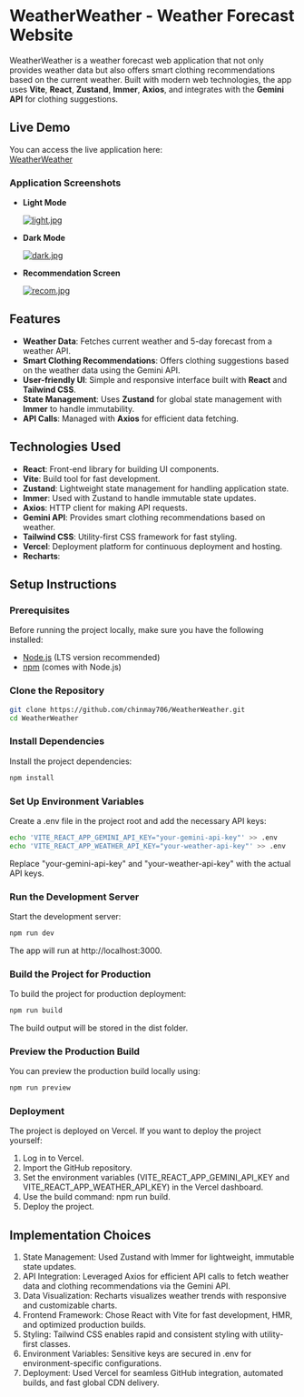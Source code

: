 # WeatherWeather - Weather Forecast Website

WeatherWeather is a weather forecast web application that not only provides weather data but also offers smart clothing recommendations based on the current weather. Built with modern web technologies, the app uses **Vite**, **React**, **Zustand**, **Immer**, **Axios**, and integrates with the **Gemini API** for clothing suggestions.

## Live Demo

You can access the live application here:  
[WeatherWeather](https://weather-weather-nine.vercel.app/)

### Application Screenshots

- **Light Mode**
  
  [![light.jpg](https://i.postimg.cc/J4nKbR9R/light.jpg)](https://postimg.cc/G9WkRnLf)

- **Dark Mode**
  
  [![dark.jpg](https://i.postimg.cc/X7CBMh5w/dark.jpg)](https://postimg.cc/Whs1g5X3)

- **Recommendation Screen**
  
  [![recom.jpg](https://i.postimg.cc/nLzQWLGL/recom.jpg)](https://postimg.cc/k2046qZr)



## Features
- **Weather Data**: Fetches current weather and 5-day forecast from a weather API.
- **Smart Clothing Recommendations**: Offers clothing suggestions based on the weather data using the Gemini API.
- **User-friendly UI**: Simple and responsive interface built with **React** and **Tailwind CSS**.
- **State Management**: Uses **Zustand** for global state management with **Immer** to handle immutability.
- **API Calls**: Managed with **Axios** for efficient data fetching.

## Technologies Used

- **React**: Front-end library for building UI components.
- **Vite**: Build tool for fast development.
- **Zustand**: Lightweight state management for handling application state.
- **Immer**: Used with Zustand to handle immutable state updates.
- **Axios**: HTTP client for making API requests.
- **Gemini API**: Provides smart clothing recommendations based on weather.
- **Tailwind CSS**: Utility-first CSS framework for fast styling.
- **Vercel**: Deployment platform for continuous deployment and hosting.
- **Recharts**: 

## Setup Instructions

### Prerequisites

Before running the project locally, make sure you have the following installed:

- [Node.js](https://nodejs.org/) (LTS version recommended)
- [npm](https://www.npmjs.com/) (comes with Node.js)

### Clone the Repository

```bash
git clone https://github.com/chinmay706/WeatherWeather.git
cd WeatherWeather
```

### Install Dependencies
Install the project dependencies:

```bash
npm install
```
### Set Up Environment Variables
Create a .env file in the project root and add the necessary API keys:

```bash
echo 'VITE_REACT_APP_GEMINI_API_KEY="your-gemini-api-key"' >> .env
echo 'VITE_REACT_APP_WEATHER_API_KEY="your-weather-api-key"' >> .env
```
Replace "your-gemini-api-key" and "your-weather-api-key" with the actual API keys.

### Run the Development Server
Start the development server:

```bash
npm run dev
```
The app will run at http://localhost:3000.

### Build the Project for Production
To build the project for production deployment:

```bash
npm run build
```
The build output will be stored in the dist folder.

### Preview the Production Build
You can preview the production build locally using:

```bash
npm run preview
```
### Deployment
The project is deployed on Vercel. If you want to deploy the project yourself:

1. Log in to Vercel.
2. Import the GitHub repository.
3. Set the environment variables (VITE_REACT_APP_GEMINI_API_KEY and VITE_REACT_APP_WEATHER_API_KEY) in the Vercel dashboard.
4. Use the build command: npm run build.
5. Deploy the project.

## Implementation Choices

1. State Management: Used Zustand with Immer for lightweight, immutable state updates.
2. API Integration: Leveraged Axios for efficient API calls to fetch weather data and clothing recommendations via the Gemini API.
3. Data Visualization: Recharts visualizes weather trends with responsive and customizable charts.
4. Frontend Framework: Chose React with Vite for fast development, HMR, and optimized production builds.
5. Styling: Tailwind CSS enables rapid and consistent styling with utility-first classes.
6. Environment Variables: Sensitive keys are secured in .env for environment-specific configurations.
7. Deployment: Used Vercel for seamless GitHub integration, automated builds, and fast global CDN delivery.
